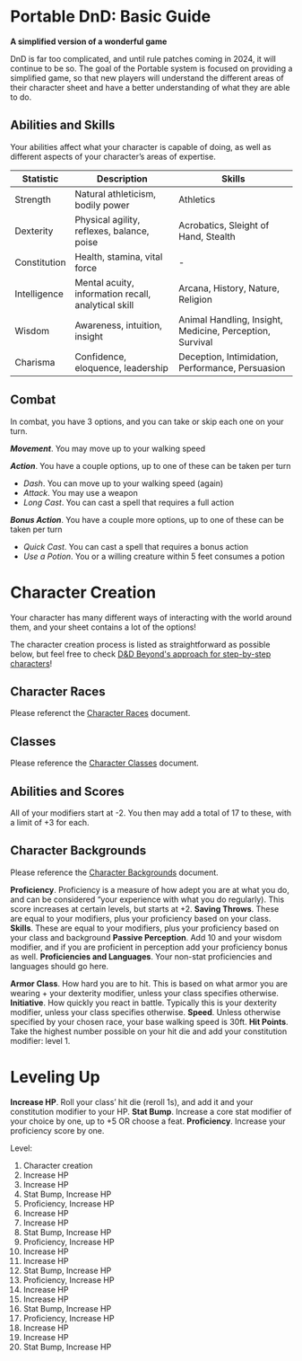 # Portable DnD: Basic Guide
**A simplified version of a wonderful game**

DnD is far too complicated, and until rule patches coming in 2024, it will continue to be so. The goal of the Portable system is focused on providing a simplified game, so that new players will understand the different areas of their character sheet and have a better understanding of what they are able to do.

## Abilities and Skills
Your abilities affect what your character is capable of doing, as well as different aspects of your character’s areas of expertise.

|Statistic|Description|Skills|
|-|-|-|
|Strength|Natural athleticism, bodily power|Athletics
|Dexterity|Physical agility, reflexes, balance, poise|Acrobatics, Sleight of Hand, Stealth
|Constitution|Health, stamina, vital force|-|
|Intelligence|Mental acuity, information recall, analytical skill|Arcana, History, Nature, Religion
|Wisdom|Awareness, intuition, insight|Animal Handling, Insight, Medicine, Perception, Survival
|Charisma|Confidence, eloquence, leadership|Deception, Intimidation, Performance, Persuasion

## Combat
In combat, you have 3 options, and you can take or skip each one on your turn.

**_Movement_**. You may move up to your walking speed

**_Action_**. You have a couple options, up to one of these can be taken per turn
- _Dash_. You can move up to your walking speed (again)
- _Attack_. You may use a weapon
- _Long Cast_. You can cast a spell that requires a full action

***Bonus Action***. You have a couple more options, up to one of these can be taken per turn
- *Quick Cast*. You can cast a spell that requires a bonus action
- *Use a Potion*. You or a willing creature within 5 feet consumes a potion

# Character Creation
Your character has many different ways of interacting with the world around them, and your sheet contains a lot of the options!

The character creation process is listed as straightforward as possible below, but feel free to check [D&D Beyond's approach for step-by-step characters](https://www.dndbeyond.com/sources/basic-rules/step-by-step-characters)!

## Character Races
Please referenct the [Character Races](Races.md) document.

## Classes
Please reference the [Character Classes](Classes.md) document.

## Abilities and Scores
All of your modifiers start at -2. You then may add a total of 17 to these, with a limit of +3 for each.

## Character Backgrounds
Please reference the [Character Backgrounds](Backgrounds.md) document.

**Proficiency**. Proficiency is a measure of how adept you are at what you do, and can be considered “your experience with what you do regularly). This score increases at certain levels, but starts at +2.
**Saving Throws**. These are equal to your modifiers, plus your proficiency based on your class.
**Skills**. These are equal to your modifiers, plus your proficiency based on your class and background
**Passive Perception**. Add 10 and your wisdom modifier, and if you are proficient in perception add your proficiency bonus as well.
**Proficiencies and Languages**. Your non-stat proficiencies and languages should go here.

**Armor Class**. How hard you are to hit. This is based on what armor you are wearing + your dexterity modifier, unless your class specifies otherwise.
**Initiative**. How quickly you react in battle. Typically this is your dexterity modifier, unless your class specifies otherwise.
**Speed**. Unless otherwise specified by your chosen race, your base walking speed is 30ft.
**Hit Points**. Take the highest number possible on your hit die and add your constitution modifier: level 1.

# Leveling Up
**Increase HP**. Roll your class’ hit die (reroll 1s), and add it and your constitution modifier to your HP.
**Stat Bump**. Increase a core stat modifier of your choice by one, up to +5 OR choose a feat.
**Proficiency**. Increase your proficiency score by one.

Level:
1.  Character creation
2.  Increase HP
3.  Increase HP
4.  Stat Bump, Increase HP
5.  Proficiency, Increase HP
6.  Increase HP
7.  Increase HP
8.  Stat Bump, Increase HP
9.  Proficiency, Increase HP
10.  Increase HP
11.  Increase HP
12.  Stat Bump, Increase HP
13.  Proficiency, Increase HP
14.  Increase HP
15.  Increase HP
16.  Stat Bump, Increase HP
17.  Proficiency, Increase HP
18.  Increase HP
19.  Increase HP
20.  Stat Bump, Increase HP